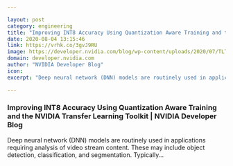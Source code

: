 ```yaml
---

layout: post
category: engineering
title: "Improving INT8 Accuracy Using Quantization Aware Training and the NVIDIA Transfer Learning Toolkit"
date: 2020-08-04 13:15:46
link: https://vrhk.co/3gvJ9RU
image: https://developer.nvidia.com/blog/wp-content/uploads/2020/07/TLT_Workflow_GA_Blog-5.png
domain: developer.nvidia.com
author: "NVIDIA Developer Blog"
icon: 
excerpt: "Deep neural network (DNN) models are routinely used in applications requiring analysis of video stream content. These may include object detection, classification, and segmentation. Typically…"

---
```


### Improving INT8 Accuracy Using Quantization Aware Training and the NVIDIA Transfer Learning Toolkit | NVIDIA Developer Blog

Deep neural network (DNN) models are routinely used in applications requiring analysis of video stream content. These may include object detection, classification, and segmentation. Typically…